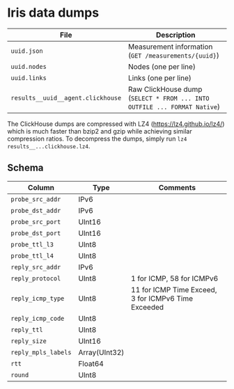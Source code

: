 # Iris data dumps

File                              | Description
----------------------------------|------------
`uuid.json`                       | Measurement information (`GET /measurements/{uuid}`)
`uuid.nodes`                      | Nodes (one per line)
`uuid.links`                      | Links (one per line)
`results__uuid__agent.clickhouse` | Raw ClickHouse dump (`SELECT * FROM ... INTO OUTFILE ... FORMAT Native`)

The ClickHouse dumps are compressed with LZ4 (https://lz4.github.io/lz4/) which is
much faster than bzip2 and gzip while achieving similar compression ratios.
To decompress the dumps, simply run `lz4 results__...clickhouse.lz4`.

## Schema

Column              | Type          | Comments
--------------------|---------------|---------
`probe_src_addr`    | IPv6          |
`probe_dst_addr`    | IPv6          |
`probe_src_port`    | UInt16        |
`probe_dst_port`    | UInt16        |
`probe_ttl_l3`      | UInt8         |
`probe_ttl_l4`      | UInt8         |
`reply_src_addr`    | IPv6          |
`reply_protocol`    | UInt8         | 1 for ICMP, 58 for ICMPv6
`reply_icmp_type`   | UInt8         | 11 for ICMP Time Exceed, 3 for ICMPv6 Time Exceeded
`reply_icmp_code`   | UInt8         |
`reply_ttl`         | UInt8         |
`reply_size`        | UInt16        |
`reply_mpls_labels` | Array(UInt32) |
`rtt`               | Float64       |
`round`             | UInt8         |
